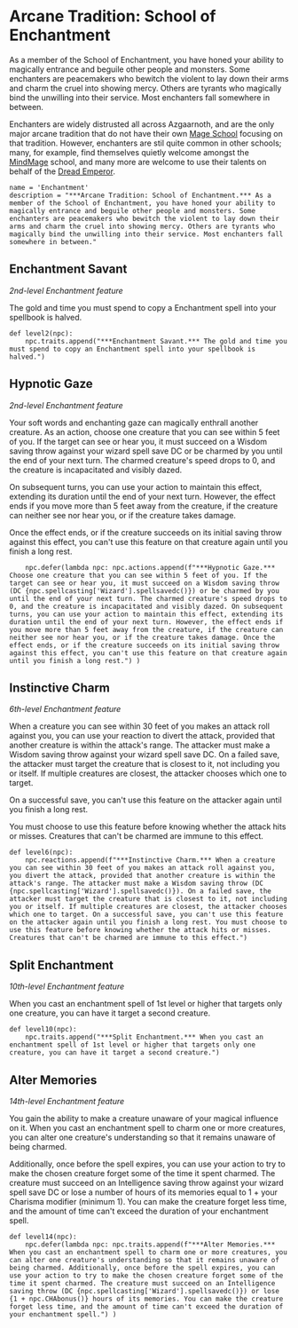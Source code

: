 # Arcane Tradition: School of Enchantment
As a member of the School of Enchantment, you have honed your ability to magically entrance and beguile other people and monsters. Some enchanters are peacemakers who bewitch the violent to lay down their arms and charm the cruel into showing mercy. Others are tyrants who magically bind the unwilling into their service. Most enchanters fall somewhere in between.

Enchanters are widely distrusted all across Azgaarnoth, and are the only major arcane tradition that do not have their own [Mage School](../../Organizations/MageSchools/index.md) focusing on that tradition. However, enchanters are stil quite common in other schools; many, for example, find themselves quietly welcome amongst the [MindMage](../../Organizations/MageSchools/MindMage.md) school, and many more are welcome to use their talents on behalf of the [Dread Emperor](../../People/DreadEmperor.md).

```
name = 'Enchantment'
description = "***Arcane Tradition: School of Enchantment.*** As a member of the School of Enchantment, you have honed your ability to magically entrance and beguile other people and monsters. Some enchanters are peacemakers who bewitch the violent to lay down their arms and charm the cruel into showing mercy. Others are tyrants who magically bind the unwilling into their service. Most enchanters fall somewhere in between."
```

## Enchantment Savant
*2nd-level Enchantment feature*

The gold and time you must spend to copy a Enchantment spell into your spellbook is halved.

```
def level2(npc):
    npc.traits.append("***Enchantment Savant.*** The gold and time you must spend to copy an Enchantment spell into your spellbook is halved.")
```

## Hypnotic Gaze
*2nd-level Enchantment feature*

Your soft words and enchanting gaze can magically enthrall another creature. As an action, choose one creature that you can see within 5 feet of you. If the target can see or hear you, it must succeed on a Wisdom saving throw against your wizard spell save DC or be charmed by you until the end of your next turn. The charmed creature's speed drops to 0, and the creature is incapacitated and visibly dazed.

On subsequent turns, you can use your action to maintain this effect, extending its duration until the end of your next turn. However, the effect ends if you move more than 5 feet away from the creature, if the creature can neither see nor hear you, or if the creature takes damage.

Once the effect ends, or if the creature succeeds on its initial saving throw against this effect, you can't use this feature on that creature again until you finish a long rest.

```
    npc.defer(lambda npc: npc.actions.append(f"***Hypnotic Gaze.*** Choose one creature that you can see within 5 feet of you. If the target can see or hear you, it must succeed on a Wisdom saving throw (DC {npc.spellcasting['Wizard'].spellsavedc()}) or be charmed by you until the end of your next turn. The charmed creature's speed drops to 0, and the creature is incapacitated and visibly dazed. On subsequent turns, you can use your action to maintain this effect, extending its duration until the end of your next turn. However, the effect ends if you move more than 5 feet away from the creature, if the creature can neither see nor hear you, or if the creature takes damage. Once the effect ends, or if the creature succeeds on its initial saving throw against this effect, you can't use this feature on that creature again until you finish a long rest.") )
```

## Instinctive Charm
*6th-level Enchantment feature*

When a creature you can see within 30 feet of you makes an attack roll against you, you can use your reaction to divert the attack, provided that another creature is within the attack's range. The attacker must make a Wisdom saving throw against your wizard spell save DC. On a failed save, the attacker must target the creature that is closest to it, not including you or itself. If multiple creatures are closest, the attacker chooses which one to target.

On a successful save, you can't use this feature on the attacker again until you finish a long rest.

You must choose to use this feature before knowing whether the attack hits or misses. Creatures that can't be charmed are immune to this effect.

```
def level6(npc):
    npc.reactions.append(f"***Instinctive Charm.*** When a creature you can see within 30 feet of you makes an attack roll against you, you divert the attack, provided that another creature is within the attack's range. The attacker must make a Wisdom saving throw (DC {npc.spellcasting['Wizard'].spellsavedc()}). On a failed save, the attacker must target the creature that is closest to it, not including you or itself. If multiple creatures are closest, the attacker chooses which one to target. On a successful save, you can't use this feature on the attacker again until you finish a long rest. You must choose to use this feature before knowing whether the attack hits or misses. Creatures that can't be charmed are immune to this effect.")
```

## Split Enchantment
*10th-level Enchantment feature*

When you cast an enchantment spell of 1st level or higher that targets only one creature, you can have it target a second creature.

```
def level10(npc):
    npc.traits.append("***Split Enchantment.*** When you cast an enchantment spell of 1st level or higher that targets only one creature, you can have it target a second creature.")
```

## Alter Memories
*14th-level Enchantment feature*

You gain the ability to make a creature unaware of your magical influence on it. When you cast an enchantment spell to charm one or more creatures, you can alter one creature's understanding so that it remains unaware of being charmed.

Additionally, once before the spell expires, you can use your action to try to make the chosen creature forget some of the time it spent charmed. The creature must succeed on an Intelligence saving throw against your wizard spell save DC or lose a number of hours of its memories equal to 1 + your Charisma modifier (minimum 1). You can make the creature forget less time, and the amount of time can't exceed the duration of your enchantment spell.

```
def level14(npc):
    npc.defer(lambda npc: npc.traits.append(f"***Alter Memories.*** When you cast an enchantment spell to charm one or more creatures, you can alter one creature's understanding so that it remains unaware of being charmed. Additionally, once before the spell expires, you can use your action to try to make the chosen creature forget some of the time it spent charmed. The creature must succeed on an Intelligence saving throw (DC {npc.spellcasting['Wizard'].spellsavedc()}) or lose {1 + npc.CHAbonus()} hours of its memories. You can make the creature forget less time, and the amount of time can't exceed the duration of your enchantment spell.") )
```
